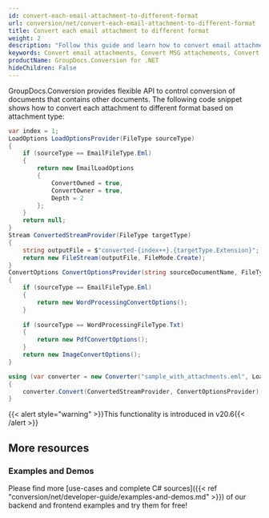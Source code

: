 ```yaml
---
id: convert-each-email-attachment-to-different-format
url: conversion/net/convert-each-email-attachment-to-different-format
title: Convert each email attachment to different format
weight: 2
description: "Follow this guide and learn how to convert email attachments to different format based on attachment type using GroupDocs.Conversion for .NET."
keywords: Convert email attachments, Convert MSG attachements, Convert EML attachments
productName: GroupDocs.Conversion for .NET
hideChildren: False
---
```

GroupDocs.Conversion provides flexible API to control conversion of documents that contains other documents. The following code snippet shows how to convert each attachment to different format based on attachment type:

```csharp
var index = 1;
LoadOptions LoadOptionsProvider(FileType sourceType)
{
    if (sourceType == EmailFileType.Eml)
    {
        return new EmailLoadOptions
        {
            ConvertOwned = true, 
            ConvertOwner = true,
            Depth = 2
        };
    }
    return null;
}
Stream ConvertedStreamProvider(FileType targetType)
{
    string outputFile = $"converted-{index++}.{targetType.Extension}";
    return new FileStream(outputFile, FileMode.Create);
}
ConvertOptions ConvertOptionsProvider(string sourceDocumentName, FileType sourceType)
{
    if (sourceType == EmailFileType.Eml)
    {
        return new WordProcessingConvertOptions();
    }
    
    if (sourceType == WordProcessingFileType.Txt)
    {
        return new PdfConvertOptions();
    }
    return new ImageConvertOptions();
}

using (var converter = new Converter("sample_with_attachments.eml", LoadOptionsProvider))
{
    converter.Convert(ConvertedStreamProvider, ConvertOptionsProvider);
}


```

{{< alert style="warning" >}}This functionality is introduced in v20.6{{< /alert >}}

## More resources

### Examples and Demos

Please find more [use-cases and complete C# sources]({{< ref "conversion/net/developer-guide/examples-and-demos.md" >}}) of our backend and frontend examples and try them for free!